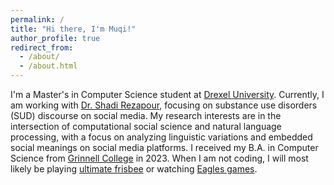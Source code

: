 ```yaml
---
permalink: /
title: "Hi there, I'm Muqi!"
author_profile: true
redirect_from: 
  - /about/
  - /about.html
---
```

I'm a Master's in Computer Science student at [Drexel University](https://drexel.edu/cci/). Currently, I am working with [Dr. Shadi Rezapour](https://www.shadirezapour.com/about), focusing on substance use disorders (SUD) discourse on social media. My research interests are in the intersection of computational social science and natural language processing, with a focus on analyzing linguistic variations and embedded social meanings on social media platforms. I received my B.A. in Computer Science from [Grinnell College](https://www.grinnell.edu/) in 2023. When I am not coding, I will most likely be playing [ultimate frisbee](https://philadelphia.leaguelab.com/team/793221/Flying-Discs) or watching [Eagles games](https://www.reddit.com/r/eagles/comments/16ffzkh/other_than_the_first_10_minutes_this_is_what_this/). 


